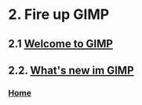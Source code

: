# 2. Fire up GIMP
## 2.1 [Welcome to GIMP](./01-01-welcome-to-gimp.md)
## 2.2. [What's new im GIMP](./01-02-whats-new-in-gimp.md)

### [Home](./00-home.md)
